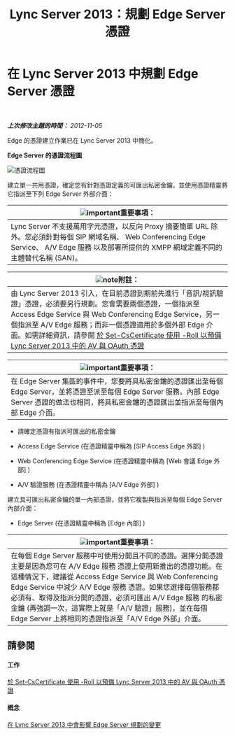 ﻿---
title: Lync Server 2013：規劃 Edge Server 憑證
TOCTitle: 規劃 Edge Server 憑證
ms:assetid: f1dfe220-2398-4ac8-ba4c-206c8c0cbc50
ms:mtpsurl: https://technet.microsoft.com/zh-tw/library/Gg413010(v=OCS.15)
ms:contentKeyID: 49292786
ms.date: 08/10/2015
mtps_version: v=OCS.15
ms.translationtype: HT
---

# 在 Lync Server 2013 中規劃 Edge Server 憑證

 

_**上次修改主題的時間：** 2012-11-05_

Edge 的憑證建立作業已在 Lync Server 2013 中簡化。

**Edge Server 的憑證流程圖**

![憑證流程圖](images/Gg413010.a5fc20db-7ced-4364-b577-6a709a8367cd(OCS.15).jpg "憑證流程圖")

建立單一共用憑證，確定您有針對憑證定義的可匯出私密金鑰，並使用憑證精靈將它指派至下列 Edge Server 外部介面：

<table>
<thead>
<tr class="header">
<th><img src="images/Gg412908.important(OCS.15).gif" title="important" alt="important" />重要事項：</th>
</tr>
</thead>
<tbody>
<tr class="odd">
<td>Lync Server 不支援萬用字元憑證，以反向 Proxy 摘要簡單 URL 除外。您必須針對每個 SIP 網域名稱、 Web Conferencing Edge Service、 A/V Edge 服務 以及部署所提供的 XMPP 網域定義不同的主體替代名稱 (SAN)。</td>
</tr>
</tbody>
</table>


<table>
<thead>
<tr class="header">
<th><img src="images/Gg398811.note(OCS.15).gif" title="note" alt="note" />附註：</th>
</tr>
</thead>
<tbody>
<tr class="odd">
<td>由 Lync Server 2013 引入，在目前憑證到期前先進行「音訊/視訊驗證」憑證，必須要另行規劃。您會需要兩個憑證，一個指派至 Access Edge Service 與 Web Conferencing Edge Service，另一個指派至 A/V Edge 服務；而非一個憑證適用於多個外部 Edge 介面。如需詳細資訊，請參閱 <a href="lync-server-2013-staging-av-and-oauth-certificates-using-roll-in-https://docs.microsoft.com/en-us/powershell/module/skype/Set-CsCertificate">於 Set-CsCertificate 使用 -Roll 以預備 Lync Server 2013 中的 AV 與 OAuth 憑證</a></td>
</tr>
</tbody>
</table>


<table>
<thead>
<tr class="header">
<th><img src="images/Gg412908.important(OCS.15).gif" title="important" alt="important" />重要事項：</th>
</tr>
</thead>
<tbody>
<tr class="odd">
<td>在 Edge Server 集區的事件中，您要將具私密金鑰的憑證匯出至每個 Edge Server，並將憑證至派至每個 Edge Server 服務。內部 Edge Server 憑證的做法也相同，將具私密金鑰的憑證匯出並指派至每個內部 Edge 介面。</td>
</tr>
</tbody>
</table>


  - 請確定憑證有指派可匯出的私密金鑰

  - Access Edge Service (在憑證精靈中稱為 \[SIP Access Edge 外部\] )

  - Web Conferencing Edge Service (在憑證精靈中稱為 \[Web 會議 Edge 外部\] )

  - A/V 驗證服務 (在憑證精靈中稱為 \[A/V Edge 外部\] )

建立具可匯出私密金鑰的單一內部憑證，並將它複製與指派至每個 Edge Server 內部介面：

  - Edge Server (在憑證精靈中稱為 \[Edge 內部\] )

<table>
<thead>
<tr class="header">
<th><img src="images/Gg412908.important(OCS.15).gif" title="important" alt="important" />重要事項：</th>
</tr>
</thead>
<tbody>
<tr class="odd">
<td>在每個 Edge Server 服務中可使用分開且不同的憑證。選擇分開憑證主要是因為您可在 A/V Edge 服務 憑證上使用新推出的憑證功能。在這種情況下，建議從 Access Edge Service 與 Web Conferencing Edge Service 中減少 A/V Edge 服務 憑證。如果您選擇每個服務都必須有、取得及指派分開的憑證，必須可匯出 A/V Edge 服務 的私密金鑰 (再強調一次，這實際上就是「A/V 驗證」服務)，並在每個 Edge Server 上將相同的憑證指派至「A/V Edge 外部」介面。</td>
</tr>
</tbody>
</table>


## 請參閱

#### 工作

[於 Set-CsCertificate 使用 -Roll 以預備 Lync Server 2013 中的 AV 與 OAuth 憑證](lync-server-2013-staging-av-and-oauth-certificates-using-roll-in-https://docs.microsoft.com/en-us/powershell/module/skype/Set-CsCertificate)  

#### 概念

[在 Lync Server 2013 中會影響 Edge Server 規劃的變更](lync-server-2013-changes-in-lync-server-that-affect-edge-server-planning.md)

